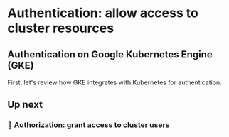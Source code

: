# Authentication: allow access to cluster resources

## Authentication on Google Kubernetes Engine (GKE)

First, let's review how GKE integrates with Kubernetes for authentication.

## Up next

### 👤 [Authorization: grant access to cluster users](/labs/lab2/)
